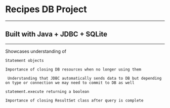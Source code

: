 # Recipes DB Project

---
## Built with Java + JDBC + SQLite

---

Showcases understanding of

` Statement objects `

` Importance of closing DB resources when no longer using them `

` Understanding that JDBC automatically sends data to DB but depending on type or connection we may need to commit to DB as well`

` statement.execute returning a boolean `

` Importance of closing ResultSet class after query is complete `

` `

` `

` `

` `

` `